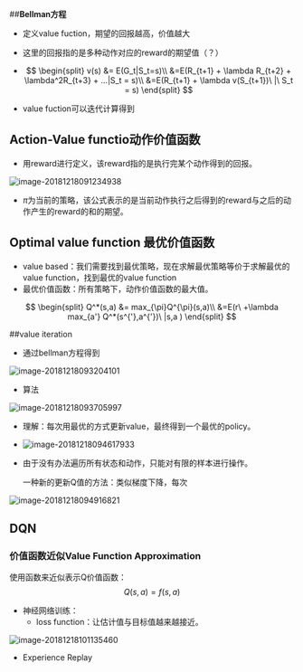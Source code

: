 ##**Bellman方程**

- 定义value fuction，期望的回报越高，价值越大

- 这里的回报指的是多种动作对应的reward的期望值（？）

- $$
  \begin{split}
  v(s) &= E(G_t|S_t=s)\\
  &=E(R_{t+1} + \lambda R_{t+2} + \lambda^2R_{t+3} + ...|S_t = s)\\
  &=E(R_{t+1} + \lambda v(S_{t+1})\ |\ S_t = s)
  \end{split}
  $$

- value fuction可以迭代计算得到



## Action-Value functio动作价值函数

- 用reward进行定义，该reward指的是执行完某个动作得到的回报。

![image-20181218091234938](/Users/pp/pp_git/typora_images/image-20181218091234938-5095554.png)

- $\pi$为当前的策略，该公式表示的是当前动作执行之后得到的reward与之后的动作产生的reward的和的期望。



## Optimal value function 最优价值函数

- value based：我们需要找到最优策略，现在求解最优策略等价于求解最优的value function，找到最优的value function
- 最优价值函数：所有策略下，动作价值函数的最大值。

$$
\begin{split}
  Q^*(s,a) &= max_{\pi}Q^{\pi}(s,a)\\
  &=E(r\ +\lambda max_{a'} Q^*(s^{'},a^{'})\ |s,a )
  \end{split}
$$

##value iteration

- 通过bellman方程得到

![image-20181218093204101](/Users/pp/pp_git/typora_images/image-20181218093204101-5096724.png)

- 算法

![image-20181218093705997](/Users/pp/pp_git/typora_images/image-20181218093705997-5097026.png)

- 理解：每次用最优的方式更新value，最终得到一个最优的policy。
- ![image-20181218094617933](/Users/pp/pp_git/typora_images/image-20181218094617933-5097577.png)

- 由于没有办法遍历所有状态和动作，只能对有限的样本进行操作。

  一种新的更新Q值的方法：类似梯度下降，每次

![image-20181218094916821](/Users/pp/pp_git/typora_images/image-20181218094916821-5097756.png)

## DQN

### 价值函数近似Value Function Approximation

使用函数来近似表示Q价值函数：
$$
Q(s,a)=f(s,a)
$$

- 神经网络训练：
  - loss function：让估计值与目标值越来越接近。

![image-20181218101135460](/Users/pp/pp_git/typora_images/image-20181218101135460-5099095.png)

- Experience Replay